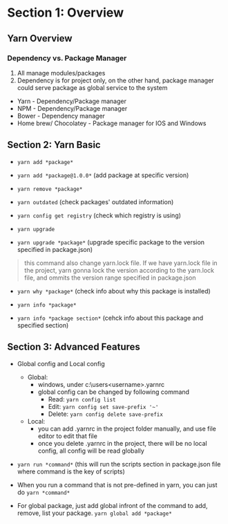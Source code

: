 # Section 1: Overview
## Yarn Overview
### Dependency vs. Package Manager
1. All manage modules/packages
2. Dependency is for project only, on the other hand, package manager could serve package as global service to the system
* Yarn - Dependency/Package manager
* NPM - Dependency/Package manager
* Bower - Dependency manager
* Home brew/ Chocolatey - Package manager for IOS and Windows

## Section 2: Yarn Basic
* `yarn add *package*`
* `yarn add *package@1.0.0*` (add package at specific version)

* `yarn remove *package*`

* `yarn outdated` (check packages' outdated information)
* `yarn config get registry` (check which registry is using)

* `yarn upgrade`
* `yarn upgrade *package*` (upgrade specific package to the version specified in package.json)
> this command also change yarn.lock file. If we have yarn.lock file in the project, yarn gonna lock the version according to the yarn.lock file, and ommits the version range specified in package.json

* `yarn why *package*` (check info about why this package is installed)

* `yarn info *package*`
* `yarn info *package section*` (cehck info about this package and specified section)

## Section 3: Advanced Features
* Global config and Local config
    * Global:
        * windows, under c:\users\<username>\.yarnrc
        * global config can be changed by following command
            * Read: `yarn config list`
            * Edit: `yarn config set save-prefix '~'`
            * Delete: `yarn config delete save-prefix`
    * Local:
        * you can add .yarnrc in the project folder manually, and use file editor to edit that file
        * once you delete .yarnrc in the project, there will be no local config, all config will be read globally

* `yarn run *command*` (this will run the scripts section in package.json file where command is the key of scripts)
* When you run a command that is not pre-defined in yarn, you can just do `yarn *command*`

* For global package, just add global infront of the command to add, remove, list your package.
`yarn global add *package*`
